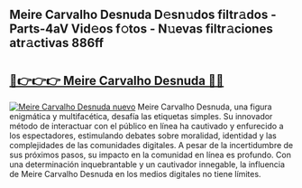 ## Meire Carvalho Desnuda D𝚎sn𝚞dos filtr𝚊dos - Parts-4aV Vid𝚎os f𝚘tos - N𝚞evas filtr𝚊ciones atr𝚊ctivas 886ff

# <h2><a href="http://mbcz2d4.tromn.icu/?c=Meire+Carvalho+Desnuda">🔗👉👉👉 Meire Carvalho Desnuda 🔗🔗</a></h2>

[![Meire Carvalho Desnuda nuevo](https://i.imgur.com/pEAQMta.gif)](http://mbcz2d4.tromn.icu/?c=Meire+Carvalho+Desnuda)
Meire Carvalho Desnuda, una figura enigmática y multifacética, desafía las etiquetas simples. Su innovador método de interactuar con el público en línea ha cautivado y enfurecido a los espectadores, estimulando debates sobre moralidad, identidad y las complejidades de las comunidades digitales. A pesar de la incertidumbre de sus próximos pasos, su impacto en la comunidad en línea es profundo. Con una determinación inquebrantable y un cautivador innegable, la influencia de Meire Carvalho Desnuda en los medios digitales no tiene límites.

